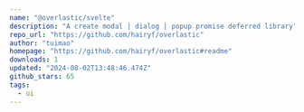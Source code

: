 ```yaml
---
name: "@overlastic/svelte"
description: "A create modal | dialog | popup promise deferred library"
repo_url: "https://github.com/hairyf/overlastic"
author: "tuimao"
homepage: "https://github.com/hairyf/overlastic#readme"
downloads: 1
updated: "2024-08-02T13:48:46.474Z"
github_stars: 65
tags: 
  - ui
---
```

